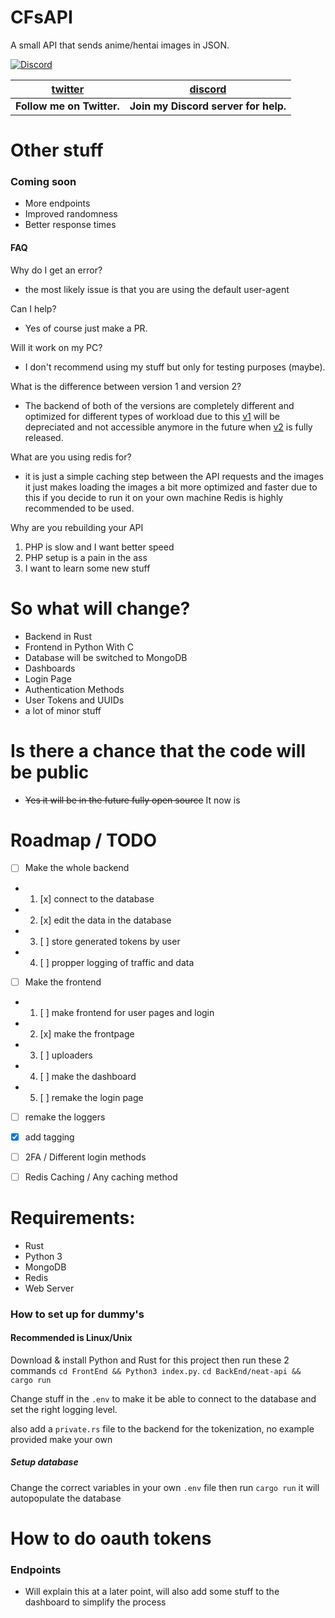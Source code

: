 # CFsAPI
A small API that sends anime/hentai images in JSON.

[![Discord](https://discordapp.com/api/guilds/434436407646486528/widget.png)](https://discord.gg/gzWwtWG)

| [twitter](https://twitter.com/computerfreaker) | [discord](https://discord.gg/gzWwtWG)
| --- | --- |
| **Follow me on Twitter.** | **Join my Discord server for help.** |

# Other stuff

### Coming soon

- More endpoints
- Improved randomness
- Better response times

#### FAQ
 Why do I get an error?
 - the most likely issue is that you are using the default user-agent

 Can I help?
- Yes of course just make a PR.

 Will it work on my PC?
- I don't recommend using my stuff but only for testing purposes (maybe).

What is the difference between version 1 and version 2?
- The backend of both of the versions are completely different and optimized for different types of workload due to this [v1](https://github.com/CFCorp/CFsAPI) will be depreciated and not accessible anymore in the future when [v2](https://github.com/CFCorp/CFApi2) is fully released.

What are you using redis for?
- it is just a simple caching step between the API requests and the images it just makes loading the images a bit more optimized and faster due to this if you decide to run it on your own machine Redis is highly recommended to be used.

Why are you rebuilding your API
1.  PHP is slow and I want better speed
2. PHP setup is a pain in the ass
3. I want to learn some new stuff

# So what will change?

- Backend in Rust
- Frontend in Python With C
- Database will be switched to MongoDB
- Dashboards
- Login Page
- Authentication Methods
- User Tokens and UUIDs
- a lot of minor stuff

# Is there a chance that the code will be public
- ~~Yes it will be in the future fully open source~~ It now is

# Roadmap / TODO

- [ ] Make the whole backend
- 1. [x] connect to the database
- 2. [x] edit the data in the database
- 3. [ ] store generated tokens by user
- 4. [ ] propper logging of traffic and data
- [ ] Make the frontend
- 1. [ ] make frontend for user pages and login
- 2. [x] make the frontpage
- 3. [ ] uploaders
- 4. [ ] make the dashboard
- 5. [ ] remake the login page
- [ ] remake the loggers
- [x] add tagging
- [ ] 2FA / Different login methods
- [ ] Redis Caching / Any caching method


# Requirements:
- Rust
- Python 3
- MongoDB
- Redis
- Web Server

### How to set up for dummy's
#### Recommended is Linux/Unix
Download & install Python and Rust for this project then run these 2 commands
`cd FrontEnd && Python3 index.py`.
`cd BackEnd/neat-api && cargo run`

Change stuff in the `.env` to make it be able to connect to the database and set the right logging level.

also add a `private.rs` file to the backend for the tokenization, no example provided make your own 

##### Setup database
Change the correct variables in your own `.env` file then run `cargo run` it will autopopulate the database

# How to do oauth tokens
### Endpoints
- Will explain this at a later point, will also add some stuff to the dashboard to simplify the process


